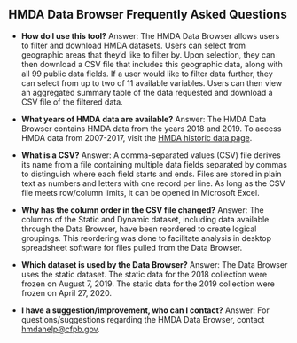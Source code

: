 ## HMDA Data Browser Frequently Asked Questions

- **How do I use this tool?** 
Answer: The HMDA Data Browser allows users to filter and download HMDA datasets. Users can select from geographic areas that they’d like to filter by. Upon selection, they can then download a CSV file that includes this geographic data, along with all 99 public data fields. If a user would like to filter data further, they can select from up to two of 11 available variables. Users can then view an aggregated summary table of the data requested and download a CSV file of the filtered data.

- **What years of HMDA data are available?** 
Answer: The HMDA Data Browser contains HMDA data from the years 2018 and 2019. To access HMDA data from 2007-2017, visit the <a target="_blank" rel="noopener noreferrer" href="https://www.consumerfinance.gov/data-research/hmda/historic-data/">HMDA historic data page</a>.

- **What is a CSV?** 
Answer: A comma-separated values (CSV) file derives its name from a file containing multiple data fields separated by commas to distinguish where each field starts and ends. Files are stored in plain text as numbers and letters with one record per line. As long as the CSV file meets row/column limits, it can be opened in Microsoft Excel.

- **Why has the column order in the CSV file changed?** 
Answer: The columns of the Static and Dynamic dataset, including data available through the Data Browser, have been reordered to create logical groupings. This reordering was done to facilitate analysis in desktop spreadsheet software for files pulled from the Data Browser.

- **Which dataset is used by the Data Browser?** 
Answer: The Data Browser uses the static dataset. The static data for the 2018 collection were frozen on August 7, 2019. The static data for the 2019 collection were frozen on April 27, 2020.

- **I have a suggestion/improvement, who can I contact?** 
Answer: For questions/suggestions regarding the HMDA Data Browser, contact hmdahelp@cfpb.gov.
